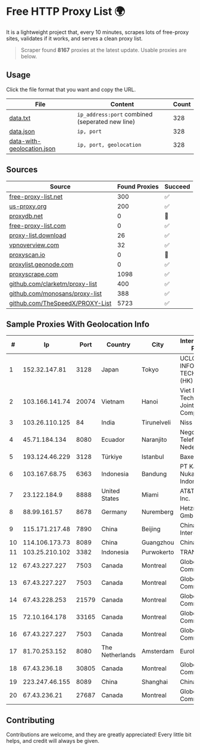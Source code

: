
# Free HTTP Proxy List 🌍

It is a lightweight project that, every 10 minutes, scrapes lots of free-proxy sites, validates if it works, and serves a clean proxy list.


> Scraper found **8167** proxies at the latest update. Usable proxies are below.

## Usage

Click the file format that you want and copy the URL.


|File|Content|Count|
|----|-------|-----|
|[data.txt](https://raw.githubusercontent.com/themiralay/Proxy-List-World/master/data.txt)|`ip_address:port` combined (seperated new line)|328|
|[data.json](https://raw.githubusercontent.com/themiralay/Proxy-List-World/master/data.json)|`ip, port`|328|
|[data-with-geolocation.json](https://raw.githubusercontent.com/themiralay/Proxy-List-World/master/data-with-geolocation.json)|`ip, port, geolocation`|328|

## Sources

|Source|Found Proxies|Succeed|
|------|-------------|-------|
|[free-proxy-list.net](https://free-proxy-list.net)|300|✅|
|[us-proxy.org](https://www.us-proxy.org)|200|✅|
|[proxydb.net](http://proxydb.net)|0|🚫|
|[free-proxy-list.com](https://free-proxy-list.com/?page=&port=&type%5B%5D=http&type%5B%5D=https&up_time=0&search=Search)|0|✅|
|[proxy-list.download](https://www.proxy-list.download/HTTP)|26|✅|
|[vpnoverview.com](https://vpnoverview.com/privacy/anonymous-browsing/free-proxy-servers)|32|✅|
|[proxyscan.io](https://www.proxyscan.io)|0|🚫|
|[proxylist.geonode.com](https://proxylist.geonode.com/api/proxy-list?limit=300&page=1&sort_by=lastChecked&sort_type=desc&protocols=http,https)|0|✅|
|[proxyscrape.com](https://api.proxyscrape.com/v2/?request=displayproxies&protocol=http&timeout=10000&country=all&ssl=all&anonymity=all)|1098|✅|
|[github.com/clarketm/proxy-list](https://raw.githubusercontent.com/clarketm/proxy-list/master/proxy-list-raw.txt)|400|✅|
|[github.com/monosans/proxy-list](https://raw.githubusercontent.com/monosans/proxy-list/main/proxies/http.txt)|388|✅|
|[github.com/TheSpeedX/PROXY-List](https://raw.githubusercontent.com/TheSpeedX/PROXY-List/master/http.txt)|5723|✅|


## Sample Proxies With Geolocation Info

|#|Ip|Port|Country|City|Internet Service Provider|
|-|--|----|-------|----|-------------------------|
|1|152.32.147.81|3128|Japan|Tokyo|UCLOUD INFORMATION TECHNOLOGY (HK) LIMITED|
|2|103.166.141.74|20074|Vietnam|Hanoi|Viet NAM Cloud Technology Joint Stock Company|
|3|103.26.110.125|84|India|Tirunelveli|Niss Networks|
|4|45.71.184.134|8080|Ecuador|Naranjito|Negocios Y Telefonia Nedetel S.A|
|5|193.124.46.229|3128|Türkiye|Istanbul|Baxet Group Inc.|
|6|103.167.68.75|6363|Indonesia|Bandung|PT Kataji Nukami Indonesia|
|7|23.122.184.9|8888|United States|Miami|AT&T Services, Inc.|
|8|88.99.161.57|8678|Germany|Nuremberg|Hetzner Online GmbH|
|9|115.171.217.48|7890|China|Beijing|China Networks Inter-Exchange|
|10|114.106.173.73|8089|China|Guangzhou|Chinanet|
|11|103.25.210.102|3382|Indonesia|Purwokerto|TRANSDATA|
|12|67.43.227.227|7503|Canada|Montreal|GloboTech Communications|
|13|67.43.227.227|7503|Canada|Montreal|GloboTech Communications|
|14|67.43.228.253|21579|Canada|Montreal|GloboTech Communications|
|15|72.10.164.178|33165|Canada|Montreal|GloboTech Communications|
|16|67.43.227.227|7503|Canada|Montreal|GloboTech Communications|
|17|81.70.253.152|8080|The Netherlands|Amsterdam|EuroNet Internet|
|18|67.43.236.18|30805|Canada|Montreal|GloboTech Communications|
|19|223.247.46.155|8089|China|Shanghai|Chinanet|
|20|67.43.236.21|27687|Canada|Montreal|GloboTech Communications|



## Contributing

Contributions are welcome, and they are greatly appreciated! Every
little bit helps, and credit will always be given.

